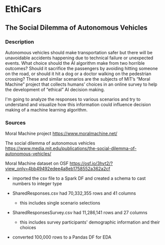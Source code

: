 # EthiCars
## The Social Dilemma of Autonomous Vehicles

### Description
Autonomous vehicles should make transportation safer but there will be unavoidable accidents happening due to technical failure or unexpected events. What choice should the AI algorithm make from two horrible outcomes? Should it sacrifice the passengers by avoiding hitting someone on the road, or should it hit a dog or a doctor walking on the pedestrian crossing? These and similar scenarios are the subjects of MIT’s “Moral Machine” project that collects humans’ choices in an online survey to help the development of “ethical” AI decision making.

I'm going to analyze the responses to various scenarios and try to understand and visualize how this information could influence decision making of a machine learning algorithm.

### Sources
Moral Machine project https://www.moralmachine.net/

The social dilemma of autonomous vehicles https://www.media.mit.edu/publications/the-social-dilemma-of-autonomous-vehicles/

Moral Machine dataset on OSF https://osf.io/3hvt2/?view_only=4bb49492edee4a8eb1758552a362a2cf


* imported the csv file to a Spark DF and created a schema to cast numbers to integer type

* SharedResponses.csv had 70,332,355 rows and 41 columns
    * this includes single scenario selections
    
* SharedResponsesSurvey.csv had 11,286,141 rows and 27 columns
    * this includes survey participants' demographic information and their choices
    
* converted 100,000 rows to a Pandas DF for EDA

